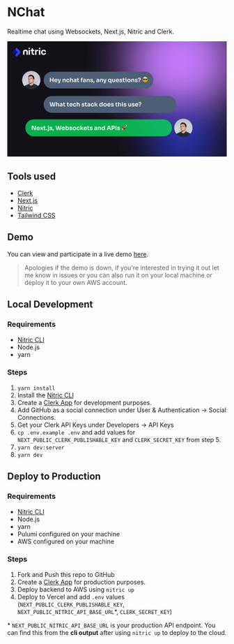 # NChat

Realtime chat using Websockets, Next.js, Nitric and Clerk.

![NChat App](/src/app/opengraph-image.png)

## Tools used

- [Clerk](https://clerk.com)
- [Next.js](https://nextjs.org)
- [Nitric](https://nitric.io)
- [Tailwind CSS](https://tailwindcss.com)

## Demo

You can view and participate in a live demo [here](https://nchat.nitric.rocks/).

> Apologies if the demo is down, if you're interested in trying it out let me know in issues or you can also run it on your local machine or deploy it to your own AWS account.

## Local Development

### Requirements

- [Nitric CLI](https://nitric.io/docs/guides/getting-started/installation)
- Node.js
- yarn

### Steps

1. `yarn install`
2. Install the [Nitric CLI](https://nitric.io/docs/guides/getting-started/installation)
3. Create a [Clerk App](https://dashboard.clerk.com/apps/new) for development purposes.
4. Add GitHub as a social connection under User & Authentication -> Social Connections.
5. Get your Clerk API Keys under Developers -> API Keys
6. `cp .env.example .env` and add values for `NEXT_PUBLIC_CLERK_PUBLISHABLE_KEY` and `CLERK_SECRET_KEY` from step 5.
7. `yarn dev:server`
8. `yarn dev`

## Deploy to Production

### Requirements

- [Nitric CLI](https://nitric.io/docs/guides/getting-started/installation)
- Node.js
- yarn
- Pulumi configured on your machine
- AWS configured on your machine

### Steps

1. Fork and Push this repo to GitHub
2. Create a [Clerk App](https://dashboard.clerk.com/apps/new) for production purposes.
3. Deploy backend to AWS using `nitric up`
4. Deploy to Vercel and add `.env` values (`NEXT_PUBLIC_CLERK_PUBLISHABLE_KEY`, `NEXT_PUBLIC_NITRIC_API_BASE_URL`\*, `CLERK_SECRET_KEY`)

\* `NEXT_PUBLIC_NITRIC_API_BASE_URL` is your production API endpoint. You can find this from the **cli output** after using `nitric up` to deploy to the cloud.
